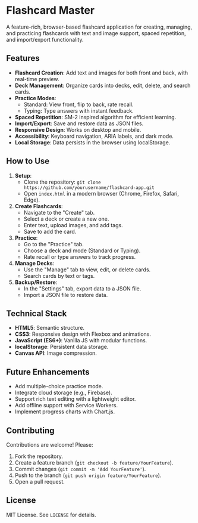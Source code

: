 # Flashcard Master

A feature-rich, browser-based flashcard application for creating, managing, and practicing flashcards with text and image support, spaced repetition, and import/export functionality.

## Features
- **Flashcard Creation**: Add text and images for both front and back, with real-time preview.
- **Deck Management**: Organize cards into decks, edit, delete, and search cards.
- **Practice Modes**:
  - Standard: View front, flip to back, rate recall.
  - Typing: Type answers with instant feedback.
- **Spaced Repetition**: SM-2 inspired algorithm for efficient learning.
- **Import/Export**: Save and restore data as JSON files.
- **Responsive Design**: Works on desktop and mobile.
- **Accessibility**: Keyboard navigation, ARIA labels, and dark mode.
- **Local Storage**: Data persists in the browser using localStorage.

## How to Use
1. **Setup**:
   - Clone the repository: `git clone https://github.com/yourusername/flashcard-app.git`
   - Open `index.html` in a modern browser (Chrome, Firefox, Safari, Edge).
2. **Create Flashcards**:
   - Navigate to the "Create" tab.
   - Select a deck or create a new one.
   - Enter text, upload images, and add tags.
   - Save to add the card.
3. **Practice**:
   - Go to the "Practice" tab.
   - Choose a deck and mode (Standard or Typing).
   - Rate recall or type answers to track progress.
4. **Manage Decks**:
   - Use the "Manage" tab to view, edit, or delete cards.
   - Search cards by text or tags.
5. **Backup/Restore**:
   - In the "Settings" tab, export data to a JSON file.
   - Import a JSON file to restore data.

## Technical Stack
- **HTML5**: Semantic structure.
- **CSS3**: Responsive design with Flexbox and animations.
- **JavaScript (ES6+)**: Vanilla JS with modular functions.
- **localStorage**: Persistent data storage.
- **Canvas API**: Image compression.

## Future Enhancements
- Add multiple-choice practice mode.
- Integrate cloud storage (e.g., Firebase).
- Support rich text editing with a lightweight editor.
- Add offline support with Service Workers.
- Implement progress charts with Chart.js.

## Contributing
Contributions are welcome! Please:
1. Fork the repository.
2. Create a feature branch (`git checkout -b feature/YourFeature`).
3. Commit changes (`git commit -m 'Add YourFeature'`).
4. Push to the branch (`git push origin feature/YourFeature`).
5. Open a pull request.

## License
MIT License. See `LICENSE` for details.
